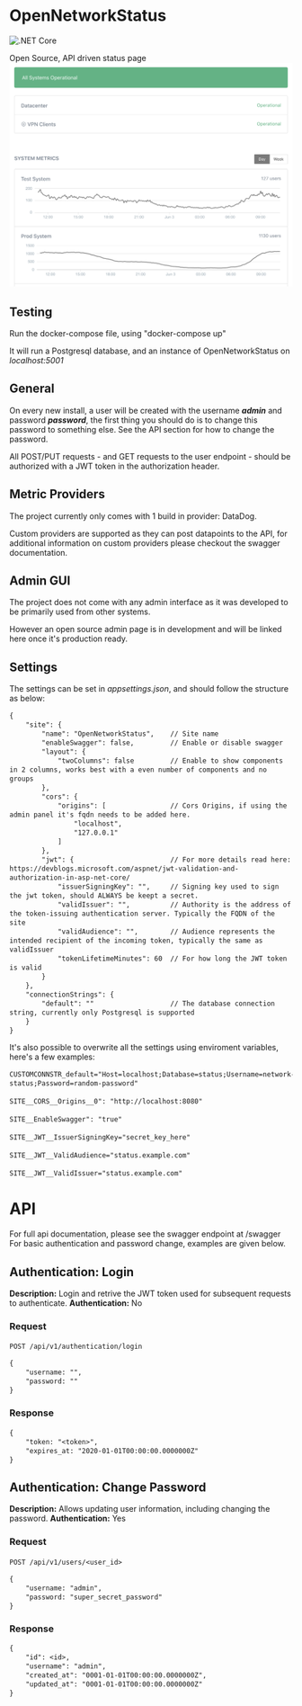# OpenNetworkStatus
![.NET Core](https://github.com/patrickfnielsen/OpenNetworkStatus/workflows/.NET%20Core/badge.svg?branch=master&event=push)

Open Source, API driven status page
![Image of OpenNetworkStatus](https://github.com/patrickfnielsen/OpenNetworkStatus/blob/master/screenshots/main.png)

## Testing
Run the docker-compose file, using "docker-compose up"

It will run a Postgresql database, and an instance of OpenNetworkStatus on *localhost:5001*

## General
On every new install, a user will be created with the username ***admin*** and password ***password***, the first thing you should do is to change this password to something else.
See the API section for how to change the password.

All POST/PUT requests - and GET requests to the user endpoint - should be authorized with a JWT token in the authorization header.

## Metric Providers
The project currently only comes with 1 build in provider: DataDog. 

Custom providers are supported as they can post datapoints to the API, for additional information on custom providers please checkout the swagger documentation.

## Admin GUI
The project does not come with any admin interface as it was developed to be primarily used from other systems.

However an open source admin page is in development and will be linked here once it's production ready.

## Settings
The settings can be set in *appsettings.json*, and should follow the structure as below:

    {
        "site": {
            "name": "OpenNetworkStatus",    // Site name
            "enableSwagger": false,         // Enable or disable swagger
            "layout": {
                "twoColumns": false         // Enable to show components in 2 columns, works best with a even number of components and no groups
            },
            "cors": {
                "origins": [                // Cors Origins, if using the admin panel it's fqdn needs to be added here.
                    "localhost",
                    "127.0.0.1"
                ]
            },
            "jwt": {                        // For more details read here: https://devblogs.microsoft.com/aspnet/jwt-validation-and-authorization-in-asp-net-core/
                "issuerSigningKey": "",     // Signing key used to sign the jwt token, should ALWAYS be keept a secret.
                "validIssuer": "",          // Authority is the address of the token-issuing authentication server. Typically the FQDN of the site
                "validAudience": "",        // Audience represents the intended recipient of the incoming token, typically the same as validIssuer
                "tokenLifetimeMinutes": 60  // For how long the JWT token is valid
            }
        },
        "connectionStrings": {
            "default": ""                   // The database connection string, currently only Postgresql is supported
        }
    }


It's also possible to overwrite all the settings using enviroment variables, here's a few examples:

    CUSTOMCONNSTR_default="Host=localhost;Database=status;Username=network-status;Password=random-password"

    SITE__CORS__Origins__0": "http://localhost:8080"

    SITE__EnableSwagger": "true"

    SITE__JWT__IssuerSigningKey="secret_key_here"

    SITE__JWT__ValidAudience="status.example.com"

    SITE__JWT__ValidIssuer="status.example.com"


# API
For full api documentation, please see the swagger endpoint at /swagger
For basic authentication and password change, examples are given below.

## Authentication: Login
**Description:** Login and retrive the JWT token used for subsequent requests to authenticate.
**Authentication:** No
### Request
`POST /api/v1/authentication/login`

    {
        "username: "",
        "password: ""
    }

### Response
    {
        "token: "<token>",
        "expires_at: "2020-01-01T00:00:00.0000000Z"
    }

## Authentication: Change Password
**Description:** Allows updating user information, including changing the password.
**Authentication:** Yes
### Request
`POST /api/v1/users/<user_id>`

    {
        "username: "admin",
        "password: "super_secret_password"
    }

### Response
    {
        "id": <id>,
        "username": "admin",
        "created_at": "0001-01-01T00:00:00.0000000Z",
        "updated_at": "0001-01-01T00:00:00.0000000Z"
    }
